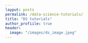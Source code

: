 ```yaml
---
layput: posts
permalink: /data-science-tutorials/
title: "DS tutorials"
author_profiile: true
header:
  image: "/images/ds_image.jpeg"
---
```



